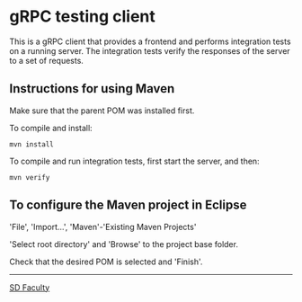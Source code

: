 # gRPC testing client

This is a gRPC client that provides a frontend and performs integration tests on a running server. The integration tests verify the responses of the server to a set of requests.

## Instructions for using Maven

Make sure that the parent POM was installed first.

To compile and install:

```
mvn install
```

To compile and run integration tests, first start the server, and then:

```
mvn verify
```


## To configure the Maven project in Eclipse

'File', 'Import...', 'Maven'-'Existing Maven Projects'

'Select root directory' and 'Browse' to the project base folder.

Check that the desired POM is selected and 'Finish'.


----

[SD Faculty](mailto:leti-sod@disciplinas.tecnico.ulisboa.pt)
